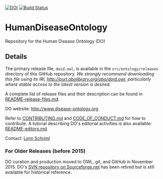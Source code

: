 <!-- badges: start -->
[![DOI](https://zenodo.org/badge/DOI/10.5281/zenodo.10030383.svg)](https://doi.org/10.5281/zenodo.10030383)
[![Build Status](https://github.com/DiseaseOntology/HumanDiseaseOntology/workflows/DOID%20CI/badge.svg)](https://github.com/DiseaseOntology/HumanDiseaseOntology/actions)
<!-- badges: end -->

# HumanDiseaseOntology
Repository for the Human Disease Ontology (DO)

## Details
The primary release file, `doid.owl`, is available in the `src/ontology/releases` directory of this GitHub repository. _We strongly recommend downloading this file using its IRI, http://purl.obolibrary.org/obo/doid.owl, particularly where stable access to the latest version is desired._

A complete list of release files and their description can be found in [README-release-files.md](https://github.com/DiseaseOntology/HumanDiseaseOntology/blob/master/src/ontology/releases/README-release-files.md).

DO website: http://www.disease-ontology.org

Refer to [CONTRIBUTING.md](https://github.com/DiseaseOntology/HumanDiseaseOntology/?tab=contributing-ov-file) and [CODE_OF_CONDUCT.md](https://github.com/DiseaseOntology/HumanDiseaseOntology/?tab=coc-ov-file) for how to contribute. A tutorial describing DO's editorial activities is also available: [README-editors.md](https://github.com/DiseaseOntology/HumanDiseaseOntology/blob/master/src/ontology/README-editors.md).

Contact: [Lynn Schriml](mailto:lynn.schriml@gmail.com)


### For Older Releases (before 2015)
DO curation and production moved to OWL, git, and GitHub in November 2015. DO's [SVN repository on Sourceforge.net](https://sourceforge.net/projects/diseaseontology/) has been retired but is still available for historical reference.
